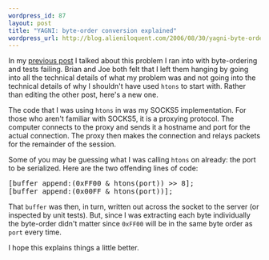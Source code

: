 ```yaml
--- 
wordpress_id: 87
layout: post
title: "YAGNI: byte-order conversion explained"
wordpress_url: http://blog.alieniloquent.com/2006/08/30/yagni-byte-order-conversion-explained/
---
```

In my <a href="http://blog.alieniloquent.com/2006/08/29/yagni-byte-order-conversion/">previous post</a> I talked about this problem I ran into with byte-ordering and tests failing.  Brian and Joe both felt that I left them hanging by going into all the technical details of what my problem was and not going into the technical details of why I shouldn't have used <code>htons</code> to start with.  Rather than editing the other post, here's a new one.

The code that I was using <code>htons</code> in was my SOCKS5 implementation.  For those who aren't familiar with SOCKS5, it is a proxying protocol.  The computer connects to the proxy and sends it a hostname and port for the actual connection.  The proxy then makes the connection and relays packets for the remainder of the session.

Some of you may be guessing what I was calling <code>htons</code> on already: the port to be serialized.  Here are the two offending lines of code:

<pre class="code">
[buffer append:(0xFF00 & htons(port)) >> 8];
[buffer append:(0x00FF & htons(port))];
</pre>

That <code>buffer</code> was then, in turn, written out across the socket to the server (or inspected by unit tests).  But, since I was extracting each byte individually the byte-order didn't matter since <code>0xFF00</code> will be in the same byte order as <code>port</code> every time.

I hope this explains things a little better.
